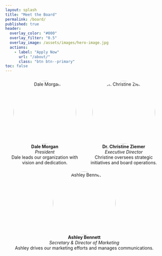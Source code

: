 ```yaml
---
layout: splash
title: "Meet the Board"
permalink: /board/
published: true
header:
  overlay_color: "#000"
  overlay_filter: "0.5"
  overlay_image: /assets/images/hero-image.jpg
  actions:
    - label: "Apply Now"
      url: "/about/"
      class: "btn btn--primary"
toc: false
---
```


<div style="display: flex; justify-content: space-between; flex-wrap: wrap;">
  <div style="flex: 1; text-align: center; margin: 10px;">
    <img src="{{ '/assets/images/dale-bio-2.jpeg' | relative_url }}" alt="Dale Morgan" style="width: 200px; height: 200px; object-fit: cover; border-radius: 50%;">
    <div style="text-align: center;">
      <strong>Dale Morgan</strong><br>
      <em>President</em><br>
      Dale leads our organization with vision and dedication.
    </div>
  </div>
  <div style="flex: 1; text-align: center; margin: 10px;">
    <img src="{{ '/assets/images/christine-bio.jpg' | relative_url }}" alt="Dr. Christine Ziemer" style="width: 200px; height: 200px; object-fit: cover; border-radius: 50%;">
    <div style="text-align: center;">
      <strong>Dr. Christine Ziemer</strong><br>
      <em>Executive Director</em><br>
      Christine oversees strategic initiatives and board operations.
    </div>
  </div>
  <div style="flex: 1; text-align: center; margin: 10px;">
    <img src="{{ '/assets/images/ashley-bio.jpg' | relative_url }}" alt="Ashley Bennett" style="width: 200px; height: 200px; object-fit: cover; border-radius: 50%;">
    <div style="text-align: center;">
      <strong>Ashley Bennett</strong><br>
      <em>Secretary & Director of Marketing</em><br>
      Ashley drives our marketing efforts and manages communications.
    </div>
  </div>
</div>
